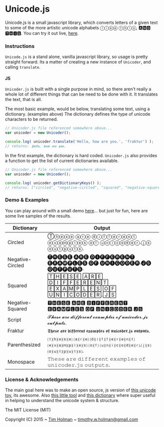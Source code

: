 # Unicode.js

Unicode.js is a small javascript library, which converts letters of a given text to some of the more artistic unicode alphabets ⓛⓘⓚⓔ ⓣⓗⓘⓢ, 🅰🅽🅳 🆃🅷🅸🆂. You can try it out live, [here](http://tholman.com/unicode.js).

### Instructions

`Unicode.js` is a stand alone, vanilla javascript library, so usage is pretty straight forward. Its a matter of creating a new instance of `Unicoder`, and calling `translate`.

#### JS

`Unicoder.js` is built with a single purpose in mind, so there aren't really a whole lot of different things that can be need to be done with it. It translates the text, that is all. 

The most basic example, would be below, translating some text, using a dictionary. (examples above) The dictionary defines the type of unicode characters to be returned.

```javascript
// Unicoder.js file referenced somewhere above...
var unicoder = new Unicoder();

console.log( unicoder.translate('Hello, how are you.', 'fraktur') );
// returns: 𝕳𝖊𝖑𝖑𝖔, 𝖍𝖔𝖜 𝖆𝖗𝖊 𝖞𝖔𝖚.
```

In the first example, the dictionary is hard coded. `Unicoder.js` also provides a function to get the list of current dictionaries available.

```javascript
// Unicoder.js file referenced somewhere above...
var unicoder = new Unicoder();

console.log( unicoder.getDictionaryKeys() );
// returns: ["circled", "negative-circled", "squared", "negative-squared", "script", "fraktur", "parenthesized", "monospace"]
```

### Demo & Examples

You can play around with a small demo [here](http://tholman.com/unicode.js)... but just for fun, here are some live samples of the results.

| Dictionary       	| Output                                                                                           	|
|------------------	|--------------------------------------------------------------------------------------------------	|
| Circled          	| Ⓣⓗⓔⓢⓔ ⓐⓡⓔ ⓓⓘⓕⓕⓔⓡⓔⓝⓣ ⓔⓧⓐⓜⓟⓛⓔⓢ ⓞⓕ ⓤⓝⓘⓒⓞⓓⓔⓡ.ⓙⓢ ⓞⓤⓣⓟⓤⓣⓢ.                                             	|
| Negative-Circled 	| 🅣🅗🅔🅢🅔 🅐🅡🅔 🅓🅘🅕🅕🅔🅡🅔🅝🅣 🅔🅧🅐🅜🅟🅛🅔🅢 🅞🅕 🅤🅝🅘🅒🅞🅓🅔🅡.🅙🅢 🅞🅤🅣🅟🅤🅣🅢. 	|
| Squared          	| 🅃🄷🄴🅂🄴 🄰🅁🄴 🄳🄸🄵🄵🄴🅁🄴🄽🅃 🄴🅇🄰🄼🄿🄻🄴🅂 🄾🄵 🅄🄽🄸🄲🄾🄳🄴🅁.🄹🅂                 	|
| Negative-Squared 	| 🆃🅷🅴🆂🅴 🅰🆁🅴 🅳🅸🅵🅵🅴🆁🅴🅽🆃 🅴🆇🅰🅼🅿🅻🅴🆂 🅾🅵 🆄🅽🅸🅲🅾🅳🅴🆁.🅹🆂                 	|
| Script           	| 𝓣𝓱𝓮𝓼𝓮 𝓪𝓻𝓮 𝓭𝓲𝓯𝓯𝓮𝓻𝓮𝓷𝓽 𝓮𝔁𝓪𝓶𝓹𝓵𝓮𝓼 𝓸𝓯 𝓾𝓷𝓲𝓬𝓸𝓭𝓮𝓻.𝓳𝓼 𝓸𝓾𝓽𝓹𝓾𝓽𝓼. 	|
| Fraktur          	| 𝕿𝖍𝖊𝖘𝖊 𝖆𝖗𝖊 𝖉𝖎𝖋𝖋𝖊𝖗𝖊𝖓𝖙 𝖊𝖝𝖆𝖒𝖕𝖑𝖊𝖘 𝖔𝖋 𝖚𝖓𝖎𝖈𝖔𝖉𝖊𝖗.𝖏𝖘 𝖔𝖚𝖙𝖕𝖚𝖙𝖘. 	|
| Parenthesized    	| ⒯⒣⒠⒮⒠ ⒜⒭⒠ ⒟⒤⒡⒡⒠⒭⒠⒩⒯ ⒠⒳⒜⒨⒫⒧⒠⒮ ⒪⒡ ⒰⒩⒤⒞⒪⒟⒠⒭.⒥⒮ ⒪⒰⒯⒫⒰⒯⒮.                                             	|
| Monospace        	| 𝚃𝚑𝚎𝚜𝚎 𝚊𝚛𝚎 𝚍𝚒𝚏𝚏𝚎𝚛𝚎𝚗𝚝 𝚎𝚡𝚊𝚖𝚙𝚕𝚎𝚜 𝚘𝚏 𝚞𝚗𝚒𝚌𝚘𝚍𝚎𝚛.𝚓𝚜 𝚘𝚞𝚝𝚙𝚞𝚝𝚜. 	|


### License & Acknowledgements
The main goal here was to make an open source, js version of [this unicode toy](http://www.panix.com/~eli/unicode/convert.cgi?text=hello), its awesome. Also [this little tool](http://rishida.net/tools/conversion/) and [this dictionary](http://unicode-table.com/en/) where super useful in helping to understand the unicode system & structure.

The MIT License (MIT)

Copyright (C) 2015 ~ [Tim Holman](http://tholman.com) ~ timothy.w.holman@gmail.com
